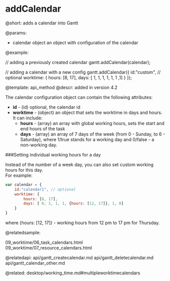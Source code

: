 addCalendar
=============

@short:
	adds a calendar into Gantt

@params:
- calendar		object		an object with configuration of the calendar



@example:

// adding a previously created calendar
gantt.addCalendar(calendar);

// adding a calendar with a new config
gantt.addCalendar({
	id:"custom", // optional
	worktime: {
		hours: [8, 17],
		days: [ 1, 1, 1, 1, 1, 1 ,1]
	}
});


@template:	api_method
@descr:
added in version 4.2


The calendar configuration object can contain the following attributes:

- **id** - (id) optional, the calendar id
- **worktime** - (object) an object that sets the worktime in days and hours. It can include:
	- **hours** - (array) an array with global working hours, sets the start and end hours of the task
    - **days** - (array) an array of 7 days of the week (from 0 - Sunday, to 6 - Saturday), where 1/true stands for a working day and 0/false - a non-working day.    

###Setting individual working hours for a day

Instead of the number of a week day, you can also set custom working hours for this day.<br>
For example:  

~~~js
var calendar = {
    id:"calendar1", // optional
    worktime: {
        hours: [8, 17],
        days: [ 0, 1, 1, 1, {hours: [12, 17]}, 1, 0]
    }
}
~~~

where {hours: [12, 17]} - working hours from 12 pm to 17 pm for Thursday.

    
@relatedsample:

09_worktime/06_task_calendars.html
09_worktime/07_resource_calendars.html

@relatedapi:
api/gantt_createcalendar.md
api/gantt_deletecalendar.md
api/gantt_calendar_other.md

@related:
desktop/working_time.md#multipleworktimecalendars
